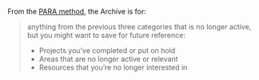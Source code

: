 From the [PARA method](https://fortelabs.com/blog/para/), the Archive is for:

> anything from the previous three categories that is no longer active, but you might want to save for future reference:
> - Projects you’ve completed or put on hold
> - Areas that are no longer active or relevant
> - Resources that you’re no longer interested in

